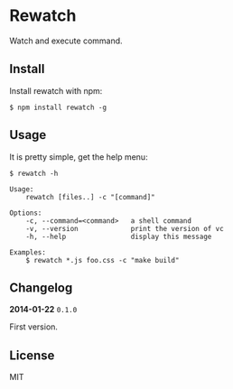 # Rewatch

Watch and execute command.

## Install

Install rewatch with npm:

    $ npm install rewatch -g

## Usage

It is pretty simple, get the help menu:

    $ rewatch -h

```
Usage:
    rewatch [files..] -c "[command]"

Options:
    -c, --command=<command>   a shell command
    -v, --version             print the version of vc
    -h, --help                display this message

Examples:
    $ rewatch *.js foo.css -c "make build"
```

## Changelog

**2014-01-22** `0.1.0`

First version.

## License

MIT
